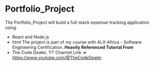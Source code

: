 # Portfolio_Project
The Portfolio_Project will build a full-stack expense-tracking application using. 
- React and Node js
- html
The project is part of my course with ALX-Africa - Software Engineering Certification. 
**Heavily Referenced Tutorial From**
- The Code Dealer, YT Channel Link => https://www.youtube.com/@TheCodeDealer
